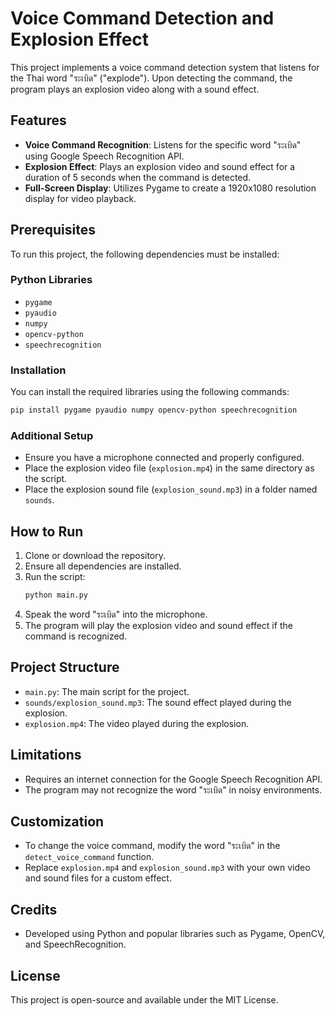 # Voice Command Detection and Explosion Effect

This project implements a voice command detection system that listens for the Thai word "ระเบิด" ("explode"). Upon detecting the command, the program plays an explosion video along with a sound effect.

## Features
- **Voice Command Recognition**: Listens for the specific word "ระเบิด" using Google Speech Recognition API.
- **Explosion Effect**: Plays an explosion video and sound effect for a duration of 5 seconds when the command is detected.
- **Full-Screen Display**: Utilizes Pygame to create a 1920x1080 resolution display for video playback.

## Prerequisites
To run this project, the following dependencies must be installed:

### Python Libraries
- `pygame`
- `pyaudio`
- `numpy`
- `opencv-python`
- `speechrecognition`

### Installation
You can install the required libraries using the following commands:
```bash
pip install pygame pyaudio numpy opencv-python speechrecognition
```

### Additional Setup
- Ensure you have a microphone connected and properly configured.
- Place the explosion video file (`explosion.mp4`) in the same directory as the script.
- Place the explosion sound file (`explosion_sound.mp3`) in a folder named `sounds`.

## How to Run
1. Clone or download the repository.
2. Ensure all dependencies are installed.
3. Run the script:
   ```bash
   python main.py
   ```
4. Speak the word "ระเบิด" into the microphone.
5. The program will play the explosion video and sound effect if the command is recognized.

## Project Structure
- `main.py`: The main script for the project.
- `sounds/explosion_sound.mp3`: The sound effect played during the explosion.
- `explosion.mp4`: The video played during the explosion.

## Limitations
- Requires an internet connection for the Google Speech Recognition API.
- The program may not recognize the word "ระเบิด" in noisy environments.

## Customization
- To change the voice command, modify the word "ระเบิด" in the `detect_voice_command` function.
- Replace `explosion.mp4` and `explosion_sound.mp3` with your own video and sound files for a custom effect.

## Credits
- Developed using Python and popular libraries such as Pygame, OpenCV, and SpeechRecognition.

## License
This project is open-source and available under the MIT License.

